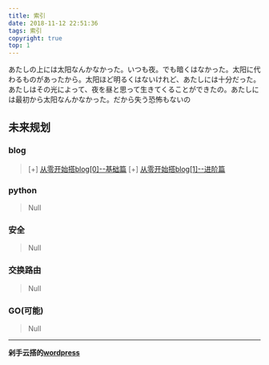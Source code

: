 ```yaml
---
title: 索引
date: 2018-11-12 22:51:36
tags: 索引
copyright: true
top: 1
---
```

あたしの上には太阳なんかなかった。いつも夜。でも暗くはなかった。太阳に代わるものがあったから。太阳ほど明るくはないけれど、あたしには十分だった。あたしはその光によって、夜を昼と思って生きてくることができたの。あたしには最初から太阳なんかなかった。だから失う恐怖もないの
<!-- more -->
## 未来规划

### blog

> [+] [从零开始搭blog[0]--基础篇](https://herm1t.tk/blog%E6%90%AD%E5%BB%BA/%E4%BB%8E%E9%9B%B6%E5%BC%80%E5%A7%8B%E6%90%AD%E5%8D%9A%E5%AE%A2[0]--%E5%9F%BA%E7%A1%80%E7%AF%87/)
> [+] [从零开始搭blog[1]--进阶篇](https://herm1t.tk/blog%E6%90%AD%E5%BB%BA/%E4%BB%8E%E9%9B%B6%E5%BC%80%E5%A7%8B%E6%90%AD%E5%8D%9A%E5%AE%A2[1]--%E8%BF%9B%E9%98%B6%E7%AF%87/)

### python

> Null

### 安全

> Null

### 交换路由

> Null

### GO(可能)

> Null



----------------------------------------------------------
**剁手云搭的**[**wordpress**](http://47.100.211.202/wordpress/)
